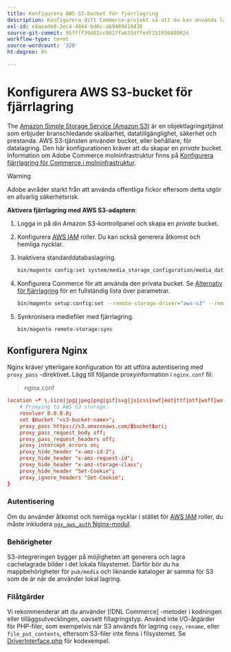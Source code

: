 ```yaml
---
title: Konfigurera AWS S3-bucket för fjärrlagring
description: Konfigurera ditt Commerce-projekt så att du kan använda lagringstjänsten AWS S3 för fjärrlagring.
exl-id: e8aeade8-2ec4-4844-bd6c-ab9489d10436
source-git-commit: 95ffff39d82cc9027fa633dffedf15193040802d
workflow-type: tm+mt
source-wordcount: '320'
ht-degree: 0%

---
```


# Konfigurera AWS S3-bucket för fjärrlagring

The [Amazon Simple Storage Service (Amazon S3)][AWS S3] är en objektlagringstjänst som erbjuder branschledande skalbarhet, datatillgänglighet, säkerhet och prestanda. AWS S3-tjänsten använder bucket, eller behållare, för datalagring. Den här konfigurationen kräver att du skapar en _private_ bucket. Information om Adobe Commerce molninfrastruktur finns på [Konfigurera fjärrlagring för Commerce i molninfrastruktur](cloud-support.md).

>[!WARNING]
>
>Adobe avråder starkt från att använda offentliga fickor eftersom detta utgör en allvarlig säkerhetsrisk.

**Aktivera fjärrlagring med AWS S3-adaptern**:

1. Logga in på din Amazon S3-kontrollpanel och skapa en _private_ bucket.

1. Konfigurera [AWS IAM] roller. Du kan också generera åtkomst och hemliga nycklar.

1. Inaktivera standarddatabaslagring.

   ```bash
   bin/magento config:set system/media_storage_configuration/media_database 0
   ```

1. Konfigurera Commerce för att använda den privata bucket. Se [Alternativ för fjärrlagring](remote-storage.md#remote-storage-options) för en fullständig lista över parametrar.

   ```bash
   bin/magento setup:config:set --remote-storage-driver="aws-s3" --remote-storage-bucket="<bucket-name>" --remote-storage-region="<region-name>" --remote-storage-prefix="<optional-prefix>" --remote-storage-key=<optional-access-key> --remote-storage-secret=<optional-secret-key> -n
   ```

1. Synkronisera mediefiler med fjärrlagring.

   ```bash
   bin/magento remote-storage:sync
   ```

## Konfigurera Nginx

Nginx kräver ytterligare konfiguration för att utföra autentisering med `proxy_pass` -direktivet. Lägg till följande proxyinformation i `nginx.conf` fil:

>nginx.conf

```conf
location ~* \.(ico|jpg|jpeg|png|gif|svg|js|css|swf|eot|ttf|otf|woff|woff2)$ {
    # Proxying to AWS S3 storage.
    resolver 8.8.8.8;
    set $bucket "<s3-bucket-name>";
    proxy_pass https://s3.amazonaws.com/$bucket$uri;
    proxy_pass_request_body off;
    proxy_pass_request_headers off;
    proxy_intercept_errors on;
    proxy_hide_header "x-amz-id-2";
    proxy_hide_header "x-amz-request-id";
    proxy_hide_header "x-amz-storage-class";
    proxy_hide_header "Set-Cookie";
    proxy_ignore_headers "Set-Cookie";
}
```

### Autentisering

Om du använder åtkomst och hemliga nycklar i stället för [AWS IAM] roller, du måste inkludera [`ngx_aws_auth` Nginx-modul][ngx repo].

### Behörigheter

S3-integreringen bygger på möjligheten att generera och lagra cachelagrade bilder i det lokala filsystemet. Därför bör du ha mappbehörigheter för `pub/media` och liknande kataloger är samma för S3 som de är när de använder lokal lagring.

### Filåtgärder

Vi rekommenderar att du använder [!DNL Commerce] -metoder i kodningen eller tilläggsutvecklingen, oavsett fillagringstyp. Använd inte I/O-åtgärder för PHP-filer, som exempelvis när S3 används för lagring `copy`, `rename`, eller `file_put_contents`, eftersom S3-filer inte finns i filsystemet. Se [DriverInterface.php](https://github.com/magento/magento2/blob/2.4-develop/lib/internal/Magento/Framework/Filesystem/DriverInterface.php#L18) för kodexempel.

<!-- link definitions -->

[AWS S3]: https://aws.amazon.com/s3
[AWS IAM]: https://aws.amazon.com/iam/
[ngx repo]: https://github.com/anomalizer/ngx_aws_auth
